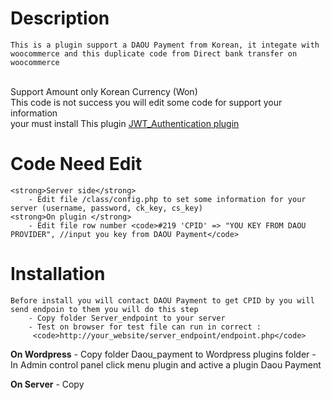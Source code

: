 # Description
    This is a plugin support a DAOU Payment from Korean, it integate with woocommerce and this duplicate code from Direct bank transfer on woocommerce
<br>
    Support Amount only Korean Currency (Won)
<br>
    This code is not success you will edit some code for support your information
<br>
    <stong>your must install This plugin <a href="https://th.wordpress.org/plugins/jwt-authentication-for-wp-rest-api/"> JWT_Authentication plugin </a></stong>

# Code Need Edit
    <strong>Server side</strong>
        - Edit file /class/config.php to set some information for your server (username, password, ck_key, cs_key)
    <strong>On plugin </strong>
        - Edit file row number <code>#219 'CPID' => "YOU KEY FROM DAOU PROVIDER", //input you key from DAOU Payment</code>
        
# Installation
    Before install you will contact DAOU Payment to get CPID by you will send endpoin to them you will do this step
        - Copy folder Server_endpoint to your server
        - Test on browser for test file can run in correct :
         <code>http://your_website/server_endpoint/endpoint.php</code>

  <b>On Wordpress</b>
    - Copy folder Daou_payment to Wordpress plugins folder
    - In Admin control panel click menu plugin and active a plugin Daou Payment

  <b>On Server</b>
    - Copy

